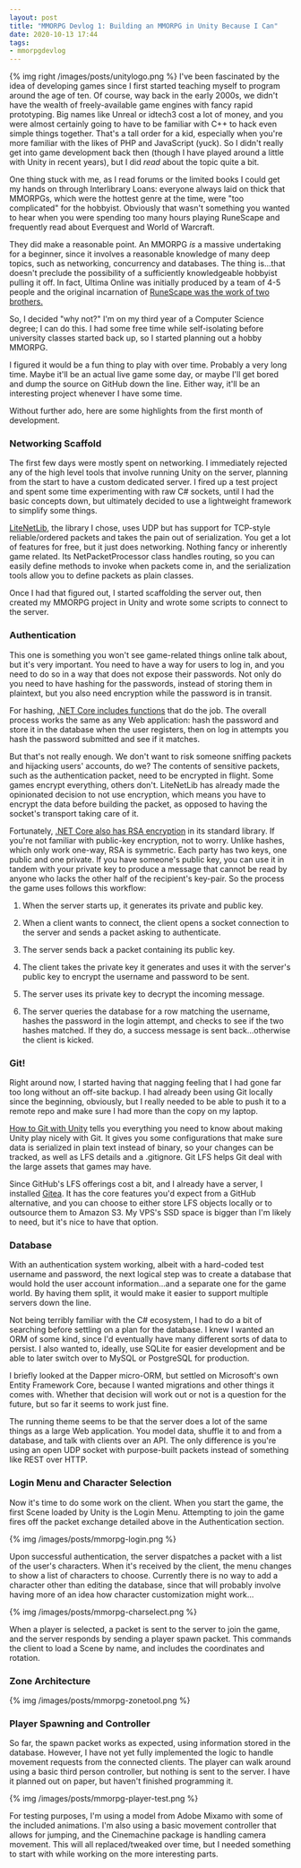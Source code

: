```yaml
---
layout: post
title: "MMORPG Devlog 1: Building an MMORPG in Unity Because I Can"
date: 2020-10-13 17:44
tags:
- mmorpgdevlog
---
```

{% img right /images/posts/unitylogo.png %}
I've been fascinated by the idea of developing games since I first started teaching myself to program around the age of ten. Of course, way back in the early 2000s, we didn't have the wealth of freely-available game engines with fancy rapid prototyping. Big names like Unreal or idtech3 cost a lot of money, and you were almost certainly going to have to be familiar with C++ to hack even simple things together. That's a tall order for a kid, especially when you're more familiar with the likes of PHP and JavaScript (yuck). So I didn't really get into game development back then (though I have played around a little with Unity in recent years), but I did *read* about the topic quite a bit.

One thing stuck with me, as I read forums or the limited books I could get my hands on through Interlibrary Loans: everyone always laid on thick that MMORPGs, which were the hottest genre at the time, were "too complicated" for the hobbyist. Obviously that wasn't something you wanted to hear when you were spending too many hours playing RuneScape and frequently read about Everquest and World of Warcraft.

They did make a reasonable point. An MMORPG *is* a massive undertaking for a beginner, since it involves a reasonable knowledge of many deep topics, such as networking, concurrency and databases. The thing is...that doesn't preclude the possibility of a sufficiently knowledgeable hobbyist pulling it off. In fact, Ultima Online was initially produced by a team of 4-5 people and the original incarnation of [RuneScape was the work of two brothers.](https://en.wikipedia.org/wiki/RuneScape#History_and_development)

So, I decided "why not?" I'm on my third year of a Computer Science degree; I can do this. I had some free time while self-isolating before university classes started back up, so I started planning out a hobby MMORPG.

I figured it would be a fun thing to play with over time. Probably a very long time. Maybe it'll be an actual live game some day, or maybe I'll get bored and dump the source on GitHub down the line. Either way, it'll be an interesting project whenever I have some time.

Without further ado, here are some highlights from the first month of development.

### Networking Scaffold

The first few days were mostly spent on networking. I immediately rejected any of the high level tools that involve running Unity on the server, planning from the start to have a custom dedicated server. I fired up a test project and spent some time experimenting with raw C# sockets, until I had the basic concepts down, but ultimately decided to use a lightweight framework to simplify some things.

[LiteNetLib](https://github.com/RevenantX/LiteNetLib), the library I chose, uses UDP but has support for TCP-style reliable/ordered packets and takes the pain out of serialization. You get a lot of features for free, but it just does networking. Nothing fancy or inherently game related. Its NetPacketProcessor class handles routing, so you can easily define methods to invoke when packets come in, and the serialization tools allow you to define packets as plain classes.

Once I had that figured out, I started scaffolding the server out, then created my MMORPG project in Unity and wrote some scripts to connect to the server.

### Authentication

This one is something you won't see game-related things online talk about, but it's very important. You need to have a way for users to log in, and you need to do so in a way that does not expose their passwords. Not only do you need to have hashing for the passwords, instead of storing them in plaintext, but you also need encryption while the password is in transit.

For hashing, [.NET Core includes functions](https://docs.microsoft.com/en-us/aspnet/core/security/data-protection/consumer-apis/password-hashing) that do the job. The overall process works the same as any Web application: hash the password and store it in the database when the user registers, then on log in attempts you hash the password submitted and see if it matches.

But that's not really enough. We don't want to risk someone sniffing packets and hijacking users' accounts, do we? The contents of sensitive packets, such as the authentication packet, need to be encrypted in flight. Some games encrypt everything, others don't. LiteNetLib has already made the opinionated decision to not use encryption, which means you have to encrypt the data before building the packet, as opposed to having the socket's transport taking care of it.

Fortunately, [.NET Core also has RSA encryption](https://docs.microsoft.com/en-us/dotnet/api/system.security.cryptography.rsacryptoserviceprovider) in its standard library. If you're not familiar with public-key encryption, not to worry. Unlike hashes, which only work one-way, RSA is symmetric. Each party has two keys, one public and one private. If you have someone's public key, you can use it in tandem with your private key to produce a message that cannot be read by anyone who lacks the other half of the recipient's key-pair. So the process the game uses follows this workflow:

1. When the server starts up, it generates its private and public key.

2. When a client wants to connect, the client opens a socket connection to the server and sends a packet asking to authenticate.

3. The server sends back a packet containing its public key.

4. The client takes the private key it generates and uses it with the server's public key to encrypt the username and password to be sent.

5. The server uses its private key to decrypt the incoming message.

6. The server queries the database for a row matching the username, hashes the password in the login attempt, and checks to see if the two hashes matched. If they do, a success message is sent back...otherwise the client is kicked.

### Git!
Right around now, I started having that nagging feeling that I had gone far too long without an off-site backup. I had already been using Git locally since the beginning, obviously, but I really needed to be able to push it to a remote repo and make sure I had more than the copy on my laptop.

[How to Git with Unity](https://thoughtbot.com/blog/how-to-git-with-unity) tells you everything you need to know about making Unity play nicely with Git. It gives you some configurations that make sure data is serialized in plain text instead of binary, so your changes can be tracked, as well as LFS details and a .gitignore. Git LFS helps Git deal with the large assets that games may have.

Since GitHub's LFS offerings cost a bit, and I already have a server, I installed [Gitea](https://gitea.io/). It has the core features you'd expect from a GitHub alternative, and you can choose to either store LFS objects locally or to outsource them to Amazon S3. My VPS's SSD space is bigger than I'm likely to need, but it's nice to have that option.

### Database
With an authentication system working, albeit with a hard-coded test username and password, the next logical step was to create a database that would hold the user account information...and a separate one for the game world. By having them split, it would make it easier to support multiple servers down the line.

Not being terribly familiar with the C# ecosystem, I had to do a bit of searching before settling on a plan for the database. I knew I wanted an ORM of some kind, since I'd eventually have many different sorts of data to persist. I also wanted to, ideally, use SQLite for easier development and be able to later switch over to MySQL or PostgreSQL for production.

I briefly looked at the Dapper micro-ORM, but settled on Microsoft's own Entity Framework Core, because I wanted migrations and other things it comes with. Whether that decision will work out or not is a question for the future, but so far it seems to work just fine.

The running theme seems to be that the server does a lot of the same things as a large Web application. You model data, shuffle it to and from a database, and talk with clients over an API. The only difference is you're using an open UDP socket with purpose-built packets instead of something like REST over HTTP.

### Login Menu and Character Selection
Now it's time to do some work on the client. When you start the game, the first Scene loaded by Unity is the Login Menu. Attempting to join the game fires off the packet exchange detailed above in the Authentication section.

{% img /images/posts/mmorpg-login.png %}

Upon successful authentication, the server dispatches a packet with a list of the user's characters. When it's received by the client, the menu changes to show a list of characters to choose. Currently there is no way to add a character other than editing the database, since that will probably involve having more of an idea how character customization might work...

{% img /images/posts/mmorpg-charselect.png %}

When a player is selected, a packet is sent to the server to join the game, and the server responds by sending a player spawn packet. This commands the client to load a Scene by name, and includes the coordinates and rotation.

### Zone Architecture
{% img /images/posts/mmorpg-zonetool.png %}

### Player Spawning and Controller
So far, the spawn packet works as expected, using information stored in the database. However, I have not yet fully implemented the logic to handle movement requests from the connected clients. The player can walk around using a basic third person controller, but nothing is sent to the server. I have it planned out on paper, but haven't finished programming it.

{% img /images/posts/mmorpg-player-test.png %}

For testing purposes, I'm using a model from Adobe Mixamo with some of the included animations. I'm also using a basic movement controller that allows for jumping, and the Cinemachine package is handling camera movement. This will all replaced/tweaked over time, but I needed something to start with while working on the more interesting parts.
